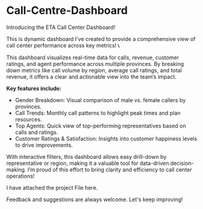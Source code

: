 # Call-Centre-Dashboard
Introducing the ETA Call Center Dashboard!

This is dynamic dashboard I’ve created to provide a comprehensive view of call center performance across key metrics! 📞

This dashboard visualizes real-time data for calls, revenue, customer ratings, and agent performance across multiple provinces. By breaking down metrics like call volume by region, average call ratings, and total revenue, it offers a clear and actionable view into the team’s impact.

**Key features include:**
- Gender Breakdown: Visual comparison of male vs. female callers by provinces.
- Call Trends: Monthly call patterns to highlight peak times and plan resources.
- Top Agents: Quick view of top-performing representatives based on calls and ratings.
- Customer Ratings & Satisfaction: Insights into customer happiness levels to drive improvements.

With interactive filters, this dashboard allows easy drill-down by representative or region, making it a valuable tool for data-driven decision-making. 
I’m proud of this effort to bring clarity and efficiency to call center operations!

I have attached the project File here. 

Feedback and suggestions are always welcome. Let's keep improving! 
